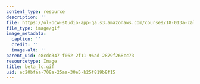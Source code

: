 ```yaml
---
content_type: resource
description: ''
file: https://ol-ocw-studio-app-qa.s3.amazonaws.com/courses/18-013a-calculus-with-applications-spring-2005/ec20bfaa708a25aa30e5b25f819b8f15_beta_lc.gif
file_type: image/gif
image_metadata:
  caption: ''
  credit: ''
  image-alt: ''
parent_uid: e8cdc347-f062-2f11-96ad-2879f268cc73
resourcetype: Image
title: beta_lc.gif
uid: ec20bfaa-708a-25aa-30e5-b25f819b8f15
---
```

